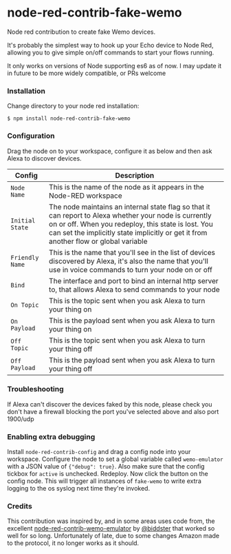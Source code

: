 # node-red-contrib-fake-wemo

Node red contribution to create fake Wemo devices. 

It's probably the simplest way to hook up your Echo device to Node Red, allowing you to give simple on/off commands to start your flows running.

It only works on versions of Node supporting es6 as of now. I may update it in future to be more widely compatible, or PRs welcome

### Installation

Change directory to your node red installation:

    $ npm install node-red-contrib-fake-wemo

### Configuration

Drag the node on to your workspace, configure it as below and then ask Alexa to discover devices.

| Config          | Description                                                                                                                                                                                                                                  
| --------------- | ------------    
| `Node Name`     | This is the name of the node as it appears in the Node-RED workspace                                                                     
| `Initial State` | The node maintains an internal state flag so that it can report to Alexa whether your node is currently on or off. When you redeploy, this state is lost. You can set the implicitly state implicitly or get it from another flow or global variable                                                                                                |
| `Friendly Name` | This is the name that you'll see in the list of devices discovered by Alexa, it's also the name that you'll use in voice commands to turn your node on or off
| `Bind`          | The interface and port to bind an internal http server to, that allows Alexa to send commands to your node                                                                                                                                        
| `On Topic`      | This is the topic sent when you ask Alexa to turn your thing on                                                                                                                                                          
| `On Payload`    | This is the payload sent when you ask Alexa to turn your thing on                                                                                                                                                        
| `Off Topic`     | This is the topic sent when you ask Alexa to turn your thing off                                                                                                                                                         
| `Off Payload`   | This is the payload sent when you ask Alexa to turn your thing off                                                                                                                                                       

### Troubleshooting

If Alexa can't discover the devices faked by this node, please check you don't have a firewall blocking the port you've selected above and also port 1900/udp

### Enabling extra debugging

Install `node-red-contrib-config` and drag a config node into your workspace. Configure the node to set a global variable called `wemo-emulator`
with a JSON value of `{"debug": true}`. Also make sure that the config tickbox for `active` is unchecked. Redeploy. Now click the button on the config node.
This will trigger all instances of `fake-wemo` to write extra logging to the os syslog next time they're invoked.

### Credits

This contribution was inspired by, and in some areas uses code from, the excellent [node-red-contrib-wemo-emulator](https://github.com/biddster/node-red-contrib-wemo-emulator#readme) by [@biddster](https://github.com/biddster) that worked so well for so long. 
Unfortunately of late, due to some changes Amazon made to the protocol, it no longer works as it should.

